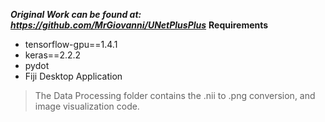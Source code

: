 ***Original Work can be found at: https://github.com/MrGiovanni/UNetPlusPlus***
**Requirements**
- tensorflow-gpu==1.4.1
- keras==2.2.2
- pydot
- Fiji Desktop Application
> The Data Processing folder contains the .nii to .png conversion, and image visualization code.
